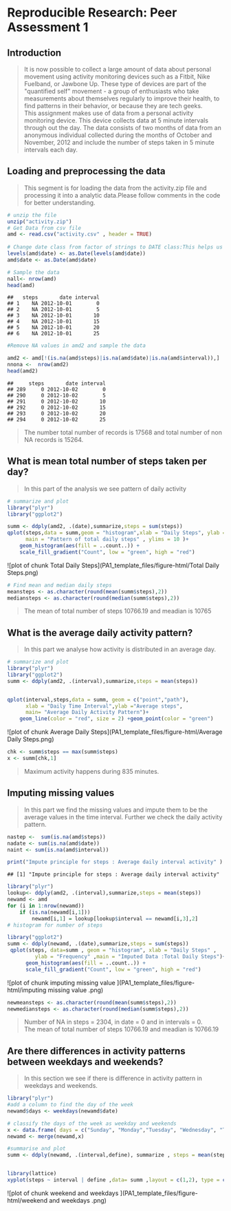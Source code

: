 # Reproducible Research: Peer Assessment 1
## Introduction

>It is now possible to collect a large amount of data about personal movement using activity monitoring devices such as a Fitbit, Nike Fuelband, or Jawbone Up. These type of devices are part of the "quantified self" movement - a group of enthusiasts who take measurements about themselves regularly to improve their health, to find patterns in their behavior, or because they are tech geeks.  
>This assignment makes use of data from a personal activity monitoring device. This device collects data at 5 minute intervals through out the day. The data consists of two months of data from an anonymous individual collected during the months of October and November, 2012 and include the number of steps taken in 5 minute intervals each day.

## Loading and preprocessing the data
    
>This segment is for loading the data from the activity.zip file and processing it into a analytic data.Please follow comments in the code for better understanding.


```r
# unzip the file
unzip("activity.zip")
# Get Data from csv file
amd <- read.csv("activity.csv" , header = TRUE)
 
# Change date class from factor of strings to DATE class:This helps us manupulate date field  
levels(amd$date) <- as.Date(levels(amd$date))
amd$date <- as.Date(amd$date)

# Sample the data 
nall<- nrow(amd)
head(amd)
```

```
##   steps       date interval
## 1    NA 2012-10-01        0
## 2    NA 2012-10-01        5
## 3    NA 2012-10-01       10
## 4    NA 2012-10-01       15
## 5    NA 2012-10-01       20
## 6    NA 2012-10-01       25
```

```r
#Remove NA values in amd2 and sample the data

amd2 <- amd[!(is.na(amd$steps)|is.na(amd$date)|is.na(amd$interval)),]
nnona <-  nrow(amd2)
head(amd2)
```

```
##     steps       date interval
## 289     0 2012-10-02        0
## 290     0 2012-10-02        5
## 291     0 2012-10-02       10
## 292     0 2012-10-02       15
## 293     0 2012-10-02       20
## 294     0 2012-10-02       25
```
>The number total number of records is 17568 and total number of non NA records is 15264.

## What is mean total number of steps taken per day?
>In this part of the analysis we see pattern of daily activity


```r
# summarize and plot
library("plyr")
library("ggplot2")

summ <- ddply(amd2, .(date),summarize,steps = sum(steps))
qplot(steps,data = summ,geom = "histogram",xlab = "Daily Steps", ylab = "Frequency",
      main = "Pattern of total daily steps" , ylims = 10 )+
    geom_histogram(aes(fill = ..count..)) + 
    scale_fill_gradient("Count", low = "green", high = "red")
```

![plot of chunk Total Daily Steps](PA1_template_files/figure-html/Total Daily Steps.png) 

```r
# Find mean and median daily steps
meansteps <- as.character(round(mean(summ$steps),2))
mediansteps <- as.character(round(median(summ$steps),2))
```
>The mean of total number of steps 10766.19 and meadian is 10765

## What is the average daily activity pattern?
>In this part we analyse how activity is distributed in an average day.


```r
# summarize and plot
library("plyr")
library("ggplot2")
summ <- ddply(amd2, .(interval),summarize,steps = mean(steps))


qplot(interval,steps,data = summ, geom = c("point","path"),
      xlab = "Daily Time Interval",ylab ="Average steps", 
      main= "Average Daily Activity Pattern")+
    geom_line(color = "red", size = 2) +geom_point(color = "green")
```

![plot of chunk Average Daily Steps](PA1_template_files/figure-html/Average Daily Steps.png) 

```r
chk <- summ$steps == max(summ$steps)
x <- summ[chk,1]
```
>Maximum activity happens during 835 minutes.

## Imputing missing values
>In this part we find the missing values and impute them to be the average values in the time interval. Further we check the daily activity pattern. 

```r
nastep <-  sum(is.na(amd$steps))
nadate <- sum(is.na(amd$date))
naint <- sum(is.na(amd$interval))

print("Impute principle for steps : Average daily interval activity" )
```

```
## [1] "Impute principle for steps : Average daily interval activity"
```

```r
library("plyr")
lookup<- ddply(amd2, .(interval),summarize,steps = mean(steps))
newamd <- amd
for (i in 1:nrow(newamd))
    if (is.na(newamd[i,1]))
        newamd[i,1] = lookup[lookup$interval == newamd[i,3],2]
# histogram for number of steps

library("ggplot2")
summ <- ddply(newamd, .(date),summarize,steps = sum(steps))
 qplot(steps, data=summ , geom = "histogram", xlab = "Daily Steps" , 
         ylab = "Frequency" ,main = "Imputed Data :Total Daily Steps")+
      geom_histogram(aes(fill = ..count..)) + 
      scale_fill_gradient("Count", low = "green", high = "red")
```

![plot of chunk imputing missing value ](PA1_template_files/figure-html/imputing missing value .png) 

```r
newmeansteps <- as.character(round(mean(summ$steps),2))
newmediansteps <- as.character(round(median(summ$steps),2))
```
>Number of NA in steps = 2304, in date = 0 and in intervals = 0.  
>The mean of total number of steps 10766.19 and meadian is 10766.19

## Are there differences in activity patterns between weekdays and weekends?
>In this section we see if there is difference in activity pattern in weekdays and weekends.

```r
library("plyr")
#add a column to find the day of the week
newamd$days <- weekdays(newamd$date)

# classify the days of the week as weekday and weekends
x <- data.frame( days = c("Sunday", "Monday","Tuesday", "Wednesday", "Thursday", "Friday", "Saturday"), define = c("weekend", "weekday", "weekday", "weekday", "weekday", "weekday","weekend" ) )
newamd <- merge(newamd,x)

#summarise and plot
summ <- ddply(newamd, .(interval,define), summarize , steps = mean(steps))


library(lattice)
xyplot(steps ~ interval | define ,data= summ ,layout = c(1,2), type = c("p","l"),pch= 16 ,col = "green") 
```

![plot of chunk weekend and weekdays ](PA1_template_files/figure-html/weekend and weekdays .png) 
